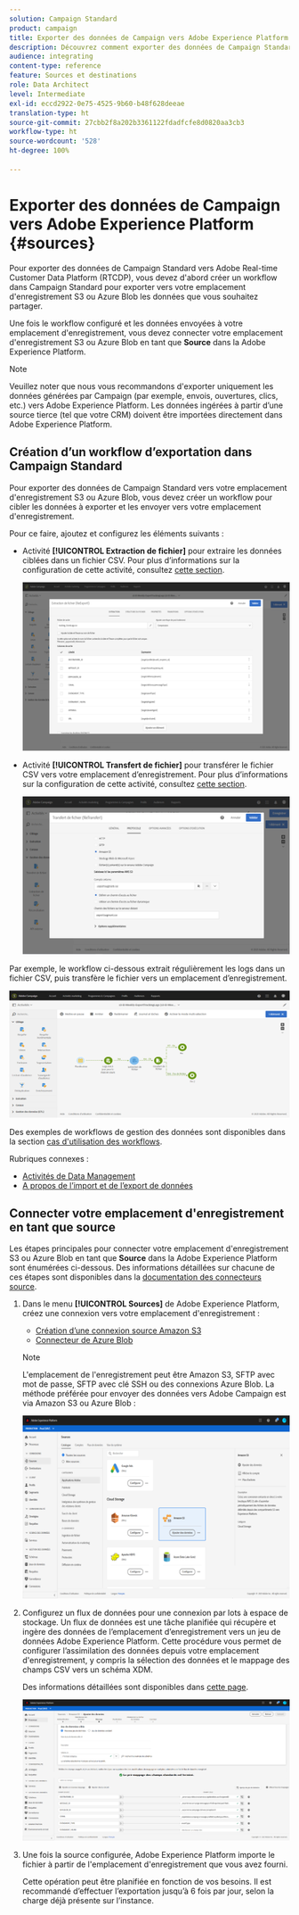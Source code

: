 ```yaml
---
solution: Campaign Standard
product: campaign
title: Exporter des données de Campaign vers Adobe Experience Platform
description: Découvrez comment exporter des données de Campaign Standard vers Adobe Experience Platform.
audience: integrating
content-type: reference
feature: Sources et destinations
role: Data Architect
level: Intermediate
exl-id: eccd2922-0e75-4525-9b60-b48f628deeae
translation-type: ht
source-git-commit: 27cbb2f8a202b3361122fdadfcfe8d0820aa3cb3
workflow-type: ht
source-wordcount: '528'
ht-degree: 100%

---
```


# Exporter des données de Campaign vers Adobe Experience Platform {#sources}

Pour exporter des données de Campaign Standard vers Adobe Real-time Customer Data Platform (RTCDP), vous devez d&#39;abord créer un workflow dans Campaign Standard pour exporter vers votre emplacement d&#39;enregistrement S3 ou Azure Blob les données que vous souhaitez partager.

Une fois le workflow configuré et les données envoyées à votre emplacement d&#39;enregistrement, vous devez connecter votre emplacement d&#39;enregistrement S3 ou Azure Blob en tant que **Source** dans la Adobe Experience Platform.

>[!NOTE]

Veuillez noter que nous vous recommandons d&#39;exporter uniquement les données générées par Campaign (par exemple, envois, ouvertures, clics, etc.) vers Adobe Experience Platform. Les données ingérées à partir d’une source tierce (tel que votre CRM) doivent être importées directement dans Adobe Experience Platform.

## Création d’un workflow d’exportation dans Campaign Standard

Pour exporter des données de Campaign Standard vers votre emplacement d&#39;enregistrement S3 ou Azure Blob, vous devez créer un workflow pour cibler les données à exporter et les envoyer vers votre emplacement d&#39;enregistrement.

Pour ce faire, ajoutez et configurez les éléments suivants :

* Activité **[!UICONTROL Extraction de fichier]** pour extraire les données ciblées dans un fichier CSV. Pour plus d’informations sur la configuration de cette activité, consultez [cette section](../../automating/using/extract-file.md).

   ![](assets/rtcdp-extract-file.png)

* Activité **[!UICONTROL Transfert de fichier]** pour transférer le fichier CSV vers votre emplacement d’enregistrement. Pour plus d’informations sur la configuration de cette activité, consultez [cette section](../../automating/using/transfer-file.md).

   ![](assets/rtcdp-transfer-file.png)

Par exemple, le workflow ci-dessous extrait régulièrement les logs dans un fichier CSV, puis transfère le fichier vers un emplacement d’enregistrement.

![](assets/aep-export.png)

Des exemples de workflows de gestion des données sont disponibles dans la section [cas d&#39;utilisation des workflows](../../automating/using/about-workflow-use-cases.md#management).

Rubriques connexes :

* [Activités de Data Management](../../automating/using/about-data-management-activities.md)
* [A propos de l’import et de l’export de données](../../automating/using/about-data-import-and-export.md)


## Connecter votre emplacement d&#39;enregistrement en tant que source

Les étapes principales pour connecter votre emplacement d&#39;enregistrement S3 ou Azure Blob en tant que **Source** dans la Adobe Experience Platform sont énumérées ci-dessous. Des informations détaillées sur chacune de ces étapes sont disponibles dans la [documentation des connecteurs source](https://experienceleague.adobe.com/docs/experience-platform/sources/home.html).

1. Dans le menu **[!UICONTROL Sources]** de Adobe Experience Platform, créez une connexion vers votre emplacement d&#39;enregistrement :

   * [Création d’une connexion source Amazon S3](https://experienceleague.adobe.com/docs/experience-platform/sources/ui-tutorials/create/cloud-storage/s3.html)
   * [Connecteur de Azure Blob](https://experienceleague.adobe.com/docs/experience-platform/sources/connectors/cloud-storage/blob.html)

   >[!NOTE]
   >
   >L&#39;emplacement de l&#39;enregistrement peut être Amazon S3, SFTP avec mot de passe, SFTP avec clé SSH ou des connexions Azure Blob. La méthode préférée pour envoyer des données vers Adobe Campaign est via Amazon S3 ou Azure Blob :

   ![](assets/rtcdp-connector.png)

1. Configurez un flux de données pour une connexion par lots à espace de stockage. Un flux de données est une tâche planifiée qui récupère et ingère des données de l’emplacement d’enregistrement vers un jeu de données Adobe Experience Platform. Cette procédure vous permet de configurer l’assimilation des données depuis votre emplacement d&#39;enregistrement, y compris la sélection des données et le mappage des champs CSV vers un schéma XDM.

   Des informations détaillées sont disponibles dans [cette page](https://experienceleague.adobe.com/docs/experience-platform/sources/ui-tutorials/dataflow/cloud-storage.html).

   ![](assets/rtcdp-map-xdm.png)

1. Une fois la source configurée, Adobe Experience Platform importe le fichier à partir de l&#39;emplacement d&#39;enregistrement que vous avez fourni.

   Cette opération peut être planifiée en fonction de vos besoins. Il est recommandé d’effectuer l’exportation jusqu’à 6 fois par jour, selon la charge déjà présente sur l’instance.
